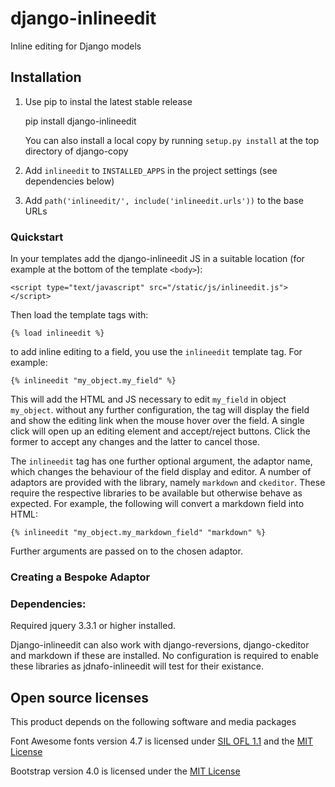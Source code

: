 # django-inlineedit

Inline editing for Django models

## Installation

1. Use pip to instal the latest stable release

    pip install django-inlineedit

    You can also install a local copy by running `setup.py install` at the top directory of django-copy


2. Add `inlineedit` to `INSTALLED_APPS` in the project settings (see dependencies below)

3. Add `path('inlineedit/', include('inlineedit.urls'))` to the base URLs



### Quickstart

In your templates add the django-inlineedit JS in a suitable location (for example at the bottom of the template `<body>`):

    <script type="text/javascript" src="/static/js/inlineedit.js"></script>

Then load the template tags with:

    {% load inlineedit %}

to add inline editing to a field, you use the `inlineedit` template tag. For example:

    {% inlineedit "my_object.my_field" %}

This will add the HTML and JS necessary to edit `my_field` in object `my_object`. without any further configuration, the tag will display the field and show the editing link when the mouse hover over the field. A single click will open up an editing element and accept/reject buttons. Click the former to accept any changes and the latter to cancel those.

The `inlineedit` tag has one further optional argument, the adaptor name, which changes the behaviour of the field display and editor. A number of adaptors are provided with the library, namely `markdown` and `ckeditor`. These require the respective libraries to be available but otherwise behave as expected. For example, the following will convert a markdown field into HTML:

    {% inlineedit "my_object.my_markdown_field" "markdown" %}


Further arguments are passed on to the chosen adaptor.


### Creating a Bespoke Adaptor




### Dependencies:

Required jquery 3.3.1 or higher installed.

Django-inlineedit can also work with django-reversions, django-ckeditor and markdown if these are installed. No configuration is required to enable these libraries as jdnafo-inlineedit will test for their existance. 



## Open source licenses

This product depends on the following software and media packages

Font Awesome fonts version 4.7 is licensed under [SIL OFL 1.1](http://scripts.sil.org/OFL) and the [MIT License](http://opensource.org/licenses/mit-license.html)

Bootstrap version 4.0 is licensed under the [MIT License](http://opensource.org/licenses/mit-license.html)